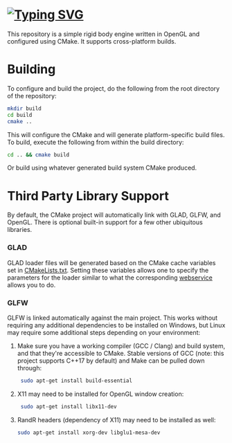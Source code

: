 # [![Typing SVG](https://readme-typing-svg.herokuapp.com?font=Fira+Code&pause=1000&random=false&width=600&lines=Rigid+Body+Engine)](https://git.io/typing-svg)
This repository is a simple rigid body engine written in OpenGL and configured using CMake. It supports cross-platform builds. 

# Building
To configure and build the project, do the following from the root directory of the repository:
```bash
mkdir build
cd build
cmake ..
```
This will configure the CMake and will generate platform-specific build files. To build, execute the following from within the build directory:
```bash
cd .. && cmake build
```
Or build using whatever generated build system CMake produced.

# Third Party Library Support
By default, the CMake project will automatically link with GLAD, GLFW, and OpenGL. There is optional built-in support for a few other ubiquitous libraries.

### GLAD
GLAD loader files will be generated based on the CMake cache variables set in [CMakeLists.txt](https://github.com/De-Par/3D_PHYSICS_ENGINE/blob/main/CMakeLists.txt). Setting these variables allows one to specify the parameters for the loader similar to what the corresponding [webservice](https://glad.dav1d.de/) allows you to do.

### GLFW
GLFW is linked automatically against the main project. This works without requiring any additional dependencies to be installed on Windows, but Linux may require some additional steps depending on your environment:
1. Make sure you have a working compiler (GCC / Clang) and build system, and that they're accessible to CMake. Stable versions of GCC (note: this project supports C++17 by default) and Make can be pulled down through:
   
   ```bash
    sudo apt-get install build-essential
    ```
2. X11 may need to be installed for OpenGL window creation:
   
   ```bash
    sudo apt-get install libx11-dev
    ```
3. RandR headers (dependency of X11) may need to be installed as well:
   
    ```bash
    sudo apt-get install xorg-dev libglu1-mesa-dev
    ```